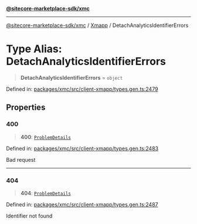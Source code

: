 [**@sitecore-marketplace-sdk/xmc**](../../../../README.md)

***

[@sitecore-marketplace-sdk/xmc](../../../../README.md) / [Xmapp](../README.md) / DetachAnalyticsIdentifierErrors

# Type Alias: DetachAnalyticsIdentifierErrors

> **DetachAnalyticsIdentifierErrors** = `object`

Defined in: [packages/xmc/src/client-xmapp/types.gen.ts:2479](https://github.com/Sitecore/marketplace-sdk/blob/main/packages/xmc/src/client-xmapp/types.gen.ts#L2479)

## Properties

### 400

> **400**: [`ProblemDetails`](ProblemDetails.md)

Defined in: [packages/xmc/src/client-xmapp/types.gen.ts:2483](https://github.com/Sitecore/marketplace-sdk/blob/main/packages/xmc/src/client-xmapp/types.gen.ts#L2483)

Bad request

***

### 404

> **404**: [`ProblemDetails`](ProblemDetails.md)

Defined in: [packages/xmc/src/client-xmapp/types.gen.ts:2487](https://github.com/Sitecore/marketplace-sdk/blob/main/packages/xmc/src/client-xmapp/types.gen.ts#L2487)

Identifier not found

